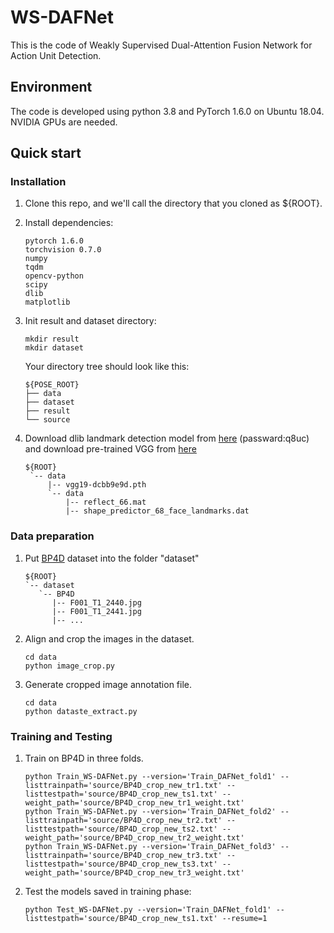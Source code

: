 # WS-DAFNet
This is the code of Weakly Supervised Dual-Attention Fusion Network for Action Unit Detection.

## Environment
The code is developed using python 3.8 and PyTorch 1.6.0 on Ubuntu 18.04. NVIDIA GPUs are needed.

## Quick start
### Installation
1. Clone this repo, and we'll call the directory that you cloned as ${ROOT}.
2. Install dependencies:
   ```
   pytorch 1.6.0
   torchvision 0.7.0
   numpy
   tqdm
   opencv-python
   scipy
   dlib
   matplotlib
   ```
3. Init result and dataset directory:
   ```
   mkdir result 
   mkdir dataset
   ```
   
   Your directory tree should look like this:

   ```
   ${POSE_ROOT}
   ├── data
   ├── dataset
   ├── result
   └── source
   ```
4. Download dlib landmark detection model from [here](https://pan.baidu.com/s/1XiLL4S7Q23Tzpic09eWOIw) (passward:q8uc) and download pre-trained VGG from [here](https://download.pytorch.org/models/vgg19-dcbb9e9d.pth)
   ```
   ${ROOT}
    `-- data
    	|-- vgg19-dcbb9e9d.pth
        `-- data
            |-- reflect_66.mat
            |-- shape_predictor_68_face_landmarks.dat
   ```
   
### Data preparation
1. Put [BP4D](http://www.cs.binghamton.edu/~lijun/Research/3DFE/3DFE_Analysis.html) dataset into the folder "dataset"
   ```
   ${ROOT}
   `-- dataset
      `-- BP4D
         |-- F001_T1_2440.jpg
         |-- F001_T1_2441.jpg
         |-- ... 
   ```
2. Align and crop the images in the dataset.
   ```
   cd data 
   python image_crop.py
   ```
3. Generate cropped image annotation file.
   ```
   cd data 
   python dataste_extract.py
   ```
### Training and Testing
1. Train on BP4D in three folds.
   ```
   python Train_WS-DAFNet.py --version='Train_DAFNet_fold1' --listtrainpath='source/BP4D_crop_new_tr1.txt' --listtestpath='source/BP4D_crop_new_ts1.txt' --weight_path='source/BP4D_crop_new_tr1_weight.txt'
   python Train_WS-DAFNet.py --version='Train_DAFNet_fold2' --listtrainpath='source/BP4D_crop_new_tr2.txt' --listtestpath='source/BP4D_crop_new_ts2.txt' --weight_path='source/BP4D_crop_new_tr2_weight.txt'
   python Train_WS-DAFNet.py --version='Train_DAFNet_fold3' --listtrainpath='source/BP4D_crop_new_tr3.txt' --listtestpath='source/BP4D_crop_new_ts3.txt' --weight_path='source/BP4D_crop_new_tr3_weight.txt'
   ```
2. Test the models saved in training phase:
   ```
   python Test_WS-DAFNet.py --version='Train_DAFNet_fold1' --listtestpath='source/BP4D_crop_new_ts1.txt' --resume=1
   ```
